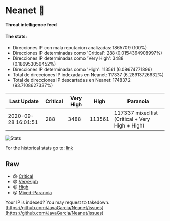 # Neanet :hocho:
#### Threat intelligence feed
#### The stats:

- Direcciones IP con mala reputacion analizadas: 1865709 (100%)
- Direcciones IP determinadas como 'Critical':  288 (0.0154364908997%)
- Direcciones IP determinadas como 'Very High':  3488 (0.186953056452%)
- Direcciones IP determinadas como 'High':  113561 (6.08674771896)
- Total de direcciones IP indexadas en Neanet:  117337 (6.28913726632%)
- Total de direcciones IP descartadas en Neanet:  1748372 (93.7108627337%)

| Last Update | Critical | Very High | High | Paranoia |
| --- | --- | --- | --- | --- |
| 2020-09-28 16:01:51 | 288 | 3488 | 113561 | 117337 mixed list (Critical + Very High + High)|

![Stats](https://docs.google.com/spreadsheets/d/e/2PACX-1vSnaNMIXVabIpDJjufMlzH7poXnshF3mgd8Is1g9ytUEzVsP5my4Trn8f-xkoLLQ38xpL3HtmUexLo6/pubchart?oid=501124687&format=image)

For the historical stats go to: [link](/stats.csv)
## Raw
- :scream: [Critical](https://raw.githubusercontent.com/JavaGarcia/Neanet/master/blacklists/neanet_critical.txt)
- :fearful: [VeryHigh](https://raw.githubusercontent.com/JavaGarcia/Neanet/master/blacklists/neanet_veryHigh.txtt)
- :frowning: [High](https://raw.githubusercontent.com/JavaGarcia/Neanet/master/blacklists/neanet_high.txt)
- :dizzy_face: [Mixed-Paranoia](https://raw.githubusercontent.com/JavaGarcia/Neanet/master/blacklists/neanet_all.txt)


Your IP is indexed? You may request to takedown. [https://github.com/JavaGarcia/Neanet/issues](https://github.com/JavaGarcia/Neanet/issues)























































































































































































































































































































































































































































































































































































































































































































































































































































































































































































































































































































